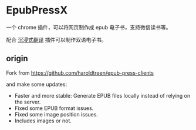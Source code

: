 # EpubPressX
一个 chrome 插件，可以将网页制作成 epub 电子书，支持微信读书等。

配合 [沉浸式翻译](https://chrome.google.com/webstore/detail/immersive-translate/bpoadfkcbjbfhfodiogcnhhhpibjhbnh)  插件可以制作双语电子书。

## origin
Fork from https://github.com/haroldtreen/epub-press-clients

and make some updates:
- Faster and more stable: Generate EPUB files locally instead of relying on the server. 
- Fixed some EPUB format issues.
- Fixed some image position issues.
- Includes images or not.
